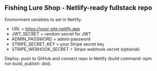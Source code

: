 Fishing Lure Shop - Netlify-ready fullstack repo
------------------------------------------------

Environment variables to set in Netlify:
- URL = https://your-site.netlify.app
- JWT_SECRET = random secret for JWT
- ADMIN_PASSWORD = admin password
- STRIPE_SECRET_KEY = your Stripe secret key
- STRIPE_WEBHOOK_SECRET = Stripe webhook secret (optional)

Deploy: push to GitHub and connect repo in Netlify (build command: npm run build, publish: dist).
